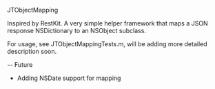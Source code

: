 JTObjectMapping

Inspired by RestKit. A very simple helper framework that maps a JSON response NSDictionary to an NSObject subclass.


For usage, see JTObjectMappingTests.m, will be adding more detailed description soon.


--
Future

- Adding NSDate support for mapping

